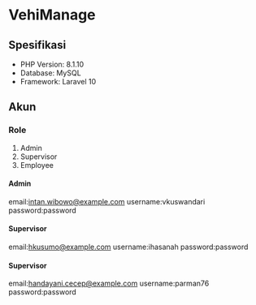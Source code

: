 # VehiManage

## Spesifikasi
- PHP Version: 8.1.10
- Database: MySQL
- Framework: Laravel 10

## Akun

### Role

1. Admin
2. Supervisor
3. Employee

#### Admin
email:intan.wibowo@example.com
username:vkuswandari
password:password

#### Supervisor
email:hkusumo@example.com
username:ihasanah
password:password

#### Supervisor
email:handayani.cecep@example.com
username:parman76
password:password
